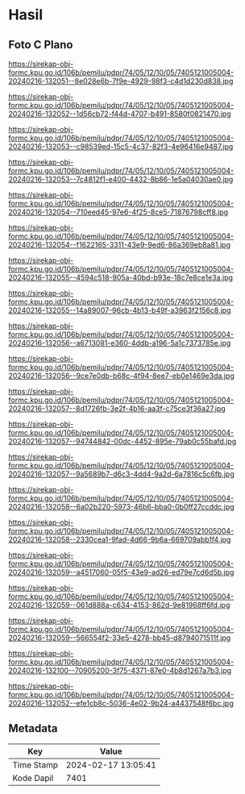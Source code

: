 # Hasil

## Foto C Plano

https://sirekap-obj-formc.kpu.go.id/106b/pemilu/pdpr/74/05/12/10/05/7405121005004-20240216-132051--8e028e6b-7f9e-4929-98f3-c4d1d230d838.jpg

https://sirekap-obj-formc.kpu.go.id/106b/pemilu/pdpr/74/05/12/10/05/7405121005004-20240216-132052--1d56cb72-f44d-4707-b491-8580f0821470.jpg

https://sirekap-obj-formc.kpu.go.id/106b/pemilu/pdpr/74/05/12/10/05/7405121005004-20240216-132053--c98539ed-15c5-4c37-82f3-4e96416e9487.jpg

https://sirekap-obj-formc.kpu.go.id/106b/pemilu/pdpr/74/05/12/10/05/7405121005004-20240216-132053--7c4812f1-e400-4432-8b86-1e5a04030ae0.jpg

https://sirekap-obj-formc.kpu.go.id/106b/pemilu/pdpr/74/05/12/10/05/7405121005004-20240216-132054--710eed45-97e6-4f25-8ce5-71876798cff8.jpg

https://sirekap-obj-formc.kpu.go.id/106b/pemilu/pdpr/74/05/12/10/05/7405121005004-20240216-132054--f1622165-3311-43e9-9ed6-86a369eb8a81.jpg

https://sirekap-obj-formc.kpu.go.id/106b/pemilu/pdpr/74/05/12/10/05/7405121005004-20240216-132055--4594c518-905a-40bd-b93e-18c7e8ce1e3a.jpg

https://sirekap-obj-formc.kpu.go.id/106b/pemilu/pdpr/74/05/12/10/05/7405121005004-20240216-132055--14a89007-96cb-4b13-b49f-a3963f2156c8.jpg

https://sirekap-obj-formc.kpu.go.id/106b/pemilu/pdpr/74/05/12/10/05/7405121005004-20240216-132056--a6713081-e360-4ddb-a196-5a1c7373785e.jpg

https://sirekap-obj-formc.kpu.go.id/106b/pemilu/pdpr/74/05/12/10/05/7405121005004-20240216-132056--9ce7e0db-b68c-4f94-8ee7-eb0e1469e3da.jpg

https://sirekap-obj-formc.kpu.go.id/106b/pemilu/pdpr/74/05/12/10/05/7405121005004-20240216-132057--8d1726fb-3e2f-4b16-aa3f-c75ce3f36a27.jpg

https://sirekap-obj-formc.kpu.go.id/106b/pemilu/pdpr/74/05/12/10/05/7405121005004-20240216-132057--94744842-00dc-4452-895e-79ab0c55bafd.jpg

https://sirekap-obj-formc.kpu.go.id/106b/pemilu/pdpr/74/05/12/10/05/7405121005004-20240216-132057--9a5689b7-d6c3-4dd4-9a2d-6a7816c5c6fb.jpg

https://sirekap-obj-formc.kpu.go.id/106b/pemilu/pdpr/74/05/12/10/05/7405121005004-20240216-132058--6a02b220-5973-46b6-bba0-0b0ff27ccddc.jpg

https://sirekap-obj-formc.kpu.go.id/106b/pemilu/pdpr/74/05/12/10/05/7405121005004-20240216-132058--2330cea1-9fad-4d66-9b6a-669709abb1f4.jpg

https://sirekap-obj-formc.kpu.go.id/106b/pemilu/pdpr/74/05/12/10/05/7405121005004-20240216-132059--a4517060-05f5-43e9-ad26-ed79e7cd6d5b.jpg

https://sirekap-obj-formc.kpu.go.id/106b/pemilu/pdpr/74/05/12/10/05/7405121005004-20240216-132059--061d888a-c634-4153-862d-9e81968ff6fd.jpg

https://sirekap-obj-formc.kpu.go.id/106b/pemilu/pdpr/74/05/12/10/05/7405121005004-20240216-132059--566554f2-33e5-4278-bb45-d8794071511f.jpg

https://sirekap-obj-formc.kpu.go.id/106b/pemilu/pdpr/74/05/12/10/05/7405121005004-20240216-132100--70905200-3f75-4371-87e0-4b8d1267a7b3.jpg

https://sirekap-obj-formc.kpu.go.id/106b/pemilu/pdpr/74/05/12/10/05/7405121005004-20240216-132052--efe1cb8c-5036-4e02-9b24-a4437548f6bc.jpg


## Metadata

| Key        | Value               |
| ---------- | ------------------- |
| Time Stamp | 2024-02-17 13:05:41 |
| Kode Dapil | 7401                |



